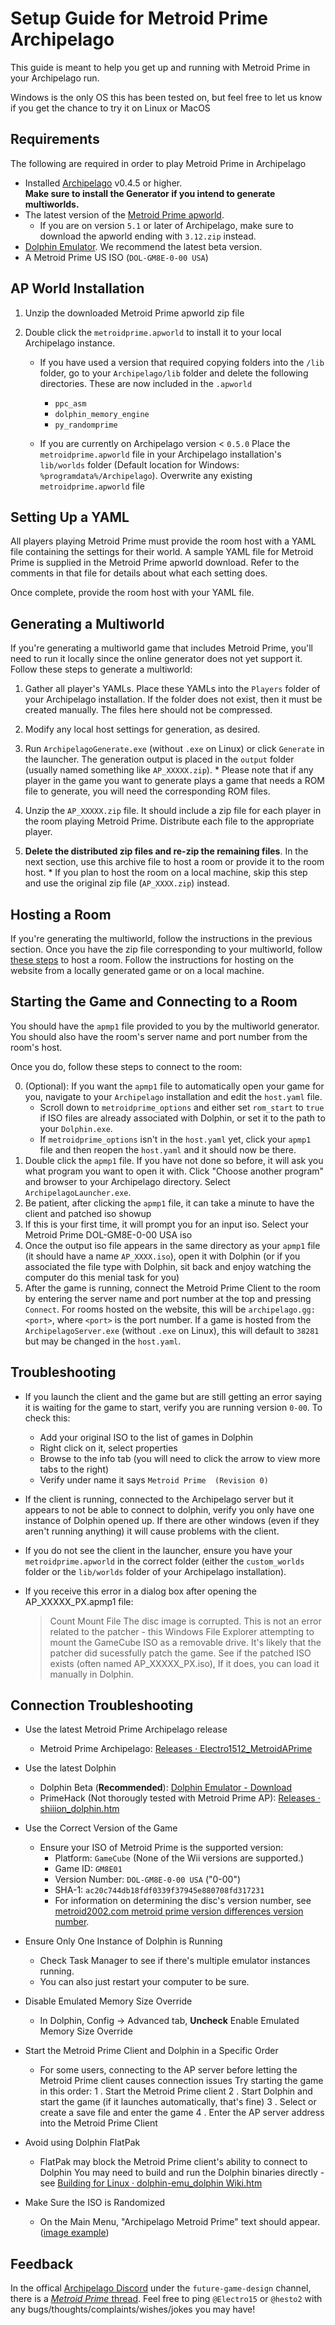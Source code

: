 # Setup Guide for Metroid Prime Archipelago

This guide is meant to help you get up and running with Metroid Prime in your Archipelago run.

Windows is the only OS this has been tested on, but feel free to let us know if you get the chance to try it on Linux or MacOS

## Requirements

The following are required in order to play Metroid Prime in Archipelago

- Installed [Archipelago](https://github.com/ArchipelagoMW/Archipelago/releases) v0.4.5 or higher.\
   **Make sure to install the Generator if you intend to generate multiworlds.**
- The latest version of the [Metroid Prime apworld](https://github.com/Electro1512/MetroidAPrime/releases/latest).
  - If you are on version `5.1` or later of Archipelago, make sure to download the apworld ending with `3.12.zip` instead.
- [Dolphin Emulator](https://dolphin-emu.org/download/). We recommend the latest beta version.
- A Metroid Prime US ISO (`DOL-GM8E-0-00 USA`)

## AP World Installation

1. Unzip the downloaded Metroid Prime apworld zip file
2. Double click the `metroidprime.apworld` to install it to your local Archipelago instance.

   - If you have used a version that required copying folders into the `/lib` folder, go to your `Archipelago/lib` folder and delete the following directories. These are now included in the `.apworld`

     - `ppc_asm`
     - `dolphin_memory_engine`
     - `py_randomprime`

   - If you are currently on Archipelago version < `0.5.0` Place the `metroidprime.apworld` file in your Archipelago installation's `lib/worlds` folder (Default location for Windows: `%programdata%/Archipelago`). Overwrite any existing `metroidprime.apworld` file

## Setting Up a YAML

All players playing Metroid Prime must provide the room host with a YAML file containing the settings for their world.
A sample YAML file for Metroid Prime is supplied in the Metroid Prime apworld download. Refer to the comments in that file for details about what each setting does.

Once complete, provide the room host with your YAML file.

## Generating a Multiworld

If you're generating a multiworld game that includes Metroid Prime, you'll need to run it locally since the online
generator does not yet support it. Follow these steps to generate a multiworld:

1. Gather all player's YAMLs. Place these YAMLs into the `Players` folder of your Archipelago installation. If the
   folder does not exist, then it must be created manually. The files here should not be compressed.

2. Modify any local host settings for generation, as desired.

3. Run `ArchipelagoGenerate.exe` (without `.exe` on Linux) or click `Generate` in the launcher. The generation output
   is placed in the `output` folder (usually named something like `AP_XXXXX.zip`). \* Please note that if any player in the game you want to generate plays a game that needs a ROM file to generate,
   you will need the corresponding ROM files.

4. Unzip the `AP_XXXXX.zip` file. It should include a zip file for each player in the room playing Metroid Prime. Distribute each file to the appropriate player.

5. **Delete the distributed zip files and re-zip the remaining files**. In the next section, use this archive file to
   host a room or provide it to the room host. \* If you plan to host the room on a local machine, skip this step and use the original zip file (`AP_XXXX.zip`) instead.

## Hosting a Room

If you're generating the multiworld, follow the instructions in the previous section.
Once you have the zip file corresponding to your multiworld, follow [these steps](https://archipelago.gg/tutorial/Archipelago/setup/en#hosting-an-archipelago-server) to host a room.
Follow the instructions for hosting on the website from a locally generated game or on a local machine.

## Starting the Game and Connecting to a Room

You should have the `apmp1` file provided to you by the multiworld generator. You should also have the room's server
name and port number from the room's host.

Once you do, follow these steps to connect to the room:

0. (Optional): If you want the `apmp1` file to automatically open your game for you, navigate to your `Archipelago` installation and edit the `host.yaml` file.
   - Scroll down to `metroidprime_options` and either set `rom_start` to `true` if ISO files are already associated with Dolphin, or set it to the path to your `Dolphin.exe`.
   - If `metroidprime_options` isn't in the `host.yaml` yet, click your `apmp1` file and then reopen the `host.yaml` and it should now be there.
1. Double click the `apmp1` file. If you have not done so before, it will ask you what program you want to open it with.
   Click "Choose another program" and browser to your Archipelago directory. Select `ArchipelagoLauncher.exe`.
2. Be patient, after clicking the `apmp1` file, it can take a minute to have the client and patched iso showup
3. If this is your first time, it will prompt you for an input iso. Select your Metroid Prime DOL-GM8E-0-00 USA iso
4. Once the output iso file appears in the same directory as your `apmp1` file (it should have a name `AP_XXXX.iso`), open it with Dolphin (or if you associated the file type with Dolphin, sit back and enjoy watching the computer do this menial task for you)
5. After the game is running, connect the Metroid Prime Client to the room by entering the server name and port number at the top and pressing `Connect`.
   For rooms hosted on the website, this will be `archipelago.gg:<port>`, where `<port>` is the port number.
   If a game is hosted from the `ArchipelagoServer.exe` (without `.exe` on Linux), this will default to `38281` but may be changed in the `host.yaml`.

## Troubleshooting

- If you launch the client and the game but are still getting an error saying it is waiting for the game to start, verify you are running version `0-00`. To check this:

  - Add your original ISO to the list of games in Dolphin
  - Right click on it, select properties
  - Browse to the info tab (you will need to click the arrow to view more tabs to the right)
  - Verify under name it says `Metroid Prime  (Revision 0)`

- If the client is running, connected to the Archipelago server but it appears to not be able to connect to dolphin, verify you only have one instance of Dolphin opened up. If there are other windows (even if they aren't running anything) it will cause problems with the client.

- If you do not see the client in the launcher, ensure you have your `metroidprime.apworld` in the correct folder (either the `custom_worlds` folder or the
  `lib/worlds` folder of your Archipelago installation).

- If you receive this error in a dialog box after opening the AP_XXXXX_PX.apmp1 file:
  > Count Mount File
  > The disc image is corrupted.
  > This is not an error related to the patcher - this Windows File Explorer attempting to mount the GameCube ISO as a removable drive. It's likely that the patcher did sucessfully patch the game.
  > See if the patched ISO exists (often named AP_XXXXX_PX.iso),
  > If it does, you can load it manually in Dolphin.

## Connection Troubleshooting

- Use the latest Metroid Prime Archipelago release

  - Metroid Prime Archipelago: [Releases · Electro1512_MetroidAPrime](https://github.com/Electro1512/MetroidAPrime/releases)

- Use the latest Dolphin

  - Dolphin Beta (**Recommended**): [Dolphin Emulator - Download](https://dolphin-emu.org/download/#download-beta)
  - PrimeHack (Not thorougly tested with Metroid Prime AP): [Releases · shiiion_dolphin.htm](https://github.com/shiiion/dolphin/releases)

- Use the Correct Version of the Game

  - Ensure your ISO of Metroid Prime is the supported version:
    - Platform: `GameCube` (None of the Wii versions are supported.)
    - Game ID: `GM8E01`
    - Version Number: `DOL-GM8E-0-00 USA` ("0-00")
    - SHA-1: `ac20c744db18fdf0339f37945e880708fd317231`
    - For information on determining the disc's version number, see [metroid2002.com metroid prime version differences version number](https://www.metroid2002.com/version_differences_version_number.php).

- Ensure Only One Instance of Dolphin is Running

  - Check Task Manager to see if there's multiple emulator instances running.
  - You can also just restart your computer to be sure.

- Disable Emulated Memory Size Override
  - In Dolphin,
    Config -> Advanced tab,
    **Uncheck** Enable Emulated Memory Size Override
- Start the Metroid Prime Client and Dolphin in a Specific Order

  - For some users, connecting to the AP server before letting the Metroid Prime client causes connection issues
    Try starting the game in this order:
    1 . Start the Metroid Prime client
    2 . Start Dolphin and start the game (if it launches automatically, that's fine)
    3 . Select or create a save file and enter the game
    4 . Enter the AP server address into the Metroid Prime Client

- Avoid using Dolphin FlatPak

  - FlatPak may block the Metroid Prime client's ability to connect to Dolphin
    You may need to build and run the Dolphin binaries directly - see [Building for Linux · dolphin-emu_dolphin Wiki.htm](https://github.com/dolphin-emu/dolphin/wiki/Building-for-Linux)

- Make Sure the ISO is Randomized
  - On the Main Menu, "Archipelago Metroid Prime" text should appear. ([image example](https://i.imgur.com/W6172zf.png))

## Feedback

In the offical [Archipelago Discord](https://discord.com/invite/8Z65BR2) under the `future-game-design` channel, there is a [_Metroid Prime_ thread](https://discord.com/channels/731205301247803413/1172631093837570068).
Feel free to ping `@Electro15` or `@hesto2` with any bugs/thoughts/complaints/wishes/jokes you may have!
